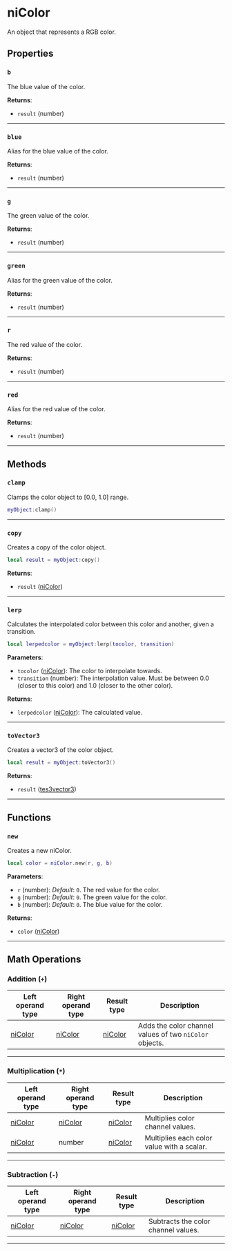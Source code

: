 <!---
	This file is autogenerated. Do not edit this file manually. Your changes will be ignored.
	More information: https://github.com/MWSE/MWSE/tree/master/docs
-->

# niColor

An object that represents a RGB color.

## Properties

### `b`

The blue value of the color.

**Returns**:

* `result` (number)

***

### `blue`

Alias for the blue value of the color.

**Returns**:

* `result` (number)

***

### `g`

The green value of the color.

**Returns**:

* `result` (number)

***

### `green`

Alias for the green value of the color.

**Returns**:

* `result` (number)

***

### `r`

The red value of the color.

**Returns**:

* `result` (number)

***

### `red`

Alias for the red value of the color.

**Returns**:

* `result` (number)

***

## Methods

### `clamp`

Clamps the color object to [0.0, 1.0] range.

```lua
myObject:clamp()
```

***

### `copy`

Creates a copy of the color object.

```lua
local result = myObject:copy()
```

**Returns**:

* `result` ([niColor](../../types/niColor))

***

### `lerp`

Calculates the interpolated color between this color and another, given a transition.

```lua
local lerpedcolor = myObject:lerp(tocolor, transition)
```

**Parameters**:

* `tocolor` ([niColor](../../types/niColor)): The color to interpolate towards.
* `transition` (number): The interpolation value. Must be between 0.0 (closer to this color) and 1.0 (closer to the other color).

**Returns**:

* `lerpedcolor` ([niColor](../../types/niColor)): The calculated value.

***

### `toVector3`

Creates a vector3 of the color object.

```lua
local result = myObject:toVector3()
```

**Returns**:

* `result` ([tes3vector3](../../types/tes3vector3))

***

## Functions

### `new`

Creates a new niColor.

```lua
local color = niColor.new(r, g, b)
```

**Parameters**:

* `r` (number): *Default*: `0`. The red value for the color.
* `g` (number): *Default*: `0`. The green value for the color.
* `b` (number): *Default*: `0`. The blue value for the color.

**Returns**:

* `color` ([niColor](../../types/niColor))

***

## Math Operations

### Addition (`+`)

| Left operand type | Right operand type | Result type | Description |
| ----------------- | ------------------ | ----------- | ----------- |
| [niColor](../../types/niColor) | [niColor](../../types/niColor) | [niColor](../../types/niColor) | Adds the color channel values of two `niColor` objects. |

***

### Multiplication (`*`)

| Left operand type | Right operand type | Result type | Description |
| ----------------- | ------------------ | ----------- | ----------- |
| [niColor](../../types/niColor) | [niColor](../../types/niColor) | [niColor](../../types/niColor) | Multiplies color channel values. |
| [niColor](../../types/niColor) | number | [niColor](../../types/niColor) | Multiplies each color value with a scalar. |

***

### Subtraction (`-`)

| Left operand type | Right operand type | Result type | Description |
| ----------------- | ------------------ | ----------- | ----------- |
| [niColor](../../types/niColor) | [niColor](../../types/niColor) | [niColor](../../types/niColor) | Subtracts the color channel values. |

***

